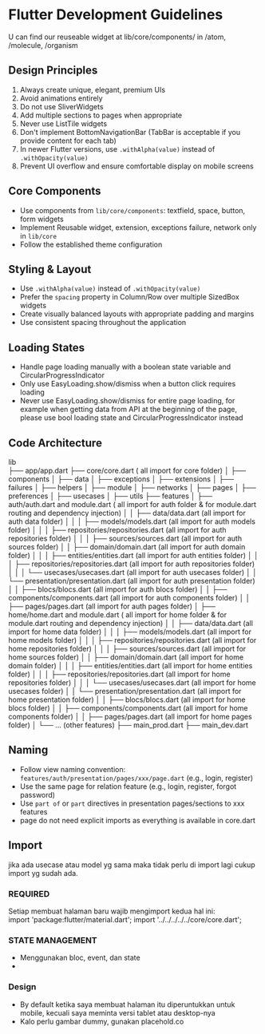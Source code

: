 # Flutter Development Guidelines

U can find our reuseable widget at 
lib/core/components/ in /atom, /molecule, /organism

## Design Principles
1. Always create unique, elegant, premium UIs
2. Avoid animations entirely
3. Do not use SliverWidgets
4. Add multiple sections to pages when appropriate
5. Never use ListTile widgets
6. Don't implement BottomNavigationBar (TabBar is acceptable if you provide content for each tab)
7. In newer Flutter versions, use `.withAlpha(value)` instead of `.withOpacity(value)`
8. Prevent UI overflow and ensure comfortable display on mobile screens

## Core Components
- Use components from `lib/core/components`: textfield, space, button, form widgets
- Implement Reusable widget, extension, exceptions failure, network only in `lib/core`
- Follow the established theme configuration

<!-- ## Form Handling
- **TextFields**: 
    - Use `onChanged` event to capture values
    - Set initial values with the `value:` property
    - Do NOT use TextEditingController anywhere
- **Buttons**:
    - Always use solid QButton variants
    - Avoid outlined button styles -->

## Styling & Layout
- Use `.withAlpha(value)` instead of `.withOpacity(value)`
- Prefer the `spacing` property in Column/Row over multiple SizedBox widgets
- Create visually balanced layouts with appropriate padding and margins
- Use consistent spacing throughout the application

## Loading States
- Handle page loading manually with a boolean state variable and CircularProgressIndicator
- Only use EasyLoading.show/dismiss when a button click requires loading
- Never use EasyLoading.show/dismiss for entire page loading, for example when getting data from API at the beginning of the page, please use bool loading state and CircularProgressIndicator instead

## Code Architecture
lib  
├── app/app.dart 
├── core/core.dart ( all import for core folder)
│   ├── components
│   ├── data
│   ├── exceptions
│   ├── extensions
│   ├── failures
│   ├── helpers
│   ├── module
│   ├── networks
│   ├── pages
│   ├── preferences
│   ├── usecases
│   ├── utils
├── features
│   ├── auth/auth.dart and module.dart ( all import for auth folder  & for module.dart routing and dependency injection) 
│   │   ├── data/data.dart (all import for auth data folder)
│   │   │   ├── models/models.dart (all import for auth models folder)
│   │   │   ├── repositories/repositories.dart (all import for auth repositories folder)
│   │   │   ├── sources/sources.dart (all import for auth sources folder)
│   │   ├── domain/domain.dart (all import for auth domain folder)
│   │   │   ├── entities/entities.dart (all import for auth entities folder)
│   │   │   ├── repositories/repositories.dart (all import for auth repositories folder)
│   │   │   └── usecases/usecases.dart  (all import for auth usecases folder)
│   │   └── presentation/presentation.dart (all import for auth presentation folder)
│   │       ├── blocs/blocs.dart (all import for auth blocs folder)
│   │       ├── components/components.dart (all import for auth components folder)
│   │       ├── pages/pages.dart (all import for auth pages folder)
│   ├── home/home.dart and module.dart ( all import for home folder & for module.dart routing and dependency injection) 
│   │   ├── data/data.dart (all import for home data folder)
│   │   │   ├── models/models.dart (all import for home models folder)
│   │   │   ├── repositories/repositories.dart (all import for home repositories folder)
│   │   │   ├── sources/sources.dart (all import for home sources folder)
│   │   ├── domain/domain.dart (all import for home domain folder)
│   │   │   ├── entities/entities.dart (all import for home entities folder)
│   │   │   ├── repositories/repositories.dart (all import for home repositories folder)
│   │   │   └── usecases/usecases.dart (all import for home usecases folder)
│   │   └── presentation/presentation.dart (all import for home presentation folder)
│   │       ├── blocs/blocs.dart (all import for home blocs folder)
│   │       ├── components/components.dart (all import for home components folder)
│   │       ├── pages/pages.dart (all import for home pages folder)
│   └── ... (other features)
├── main_prod.dart
├── main_dev.dart

## Naming
- Follow view naming convention: `features/auth/presentation/pages/xxx/page.dart` (e.g., login, register)
- Use the same page for relation feature (e.g., login, register, forgot password) 
- Use `part of` or `part` directives in presentation pages/sections to xxx features
- page do not need explicit imports as everything is available in core.dart

## Import
jika ada usecase atau model yg sama maka tidak perlu di import lagi cukup import yg sudah ada.

<!-- ## Validation
validation menggunakan class Valdiator, dan di impplementasikan dengan formKey,
Jadi tidak perlu diberi IF IF IF lagi
lib\core\util\validator\validator.dart -->


<!-- ## Reuseable Widget
semua widget yang di awali Q, misalnya QTextField, QButton, QCard, dll adalah widget yang reusable yang sudah saya buat,
dan cukup mengimport core.dart saja, dokumentasi pengunaannya ada di:
.github/widget-docs.md

Jika menggunakan reuseable widget,
Jangan gunakan argument yang tidak ada di dokumentasi,

Untuk mengatur initialValue, gunakan property value:
Contoh:
Q...(
  ...
  value: _email,
 ...
)

* Semua reuseable widget untuk form wajib di isi event
onChanged, tidak boleh di null kan. -->


<!-- ### Aturan untuk Reuseable Widget:
* Tidak perlu mendefinisikan maxLength atau maxLines.
* Tidak perlu mendefinisikan keyboardType:
* Tidak perlu mengatur suffixIcon
* Kalau pakai colorset seperti primaryColor, mestinya widget-nya tidak di definsiikan dengan const
* Jangan mengatur height dari QButton
* Jangan gunakan property selain yang saya contohkan di dokumentasi reuseable widget -->


### REQUIRED
Setiap membuat halaman baru wajib mengimport kedua hal ini:  
import 'package:flutter/material.dart';
import '../../../../../core/core.dart';

### STATE MANAGEMENT
* Menggunakan bloc, event, dan state
* 

### Design
- By default ketika saya membuat halaman itu diperuntukkan untuk mobile, kecuali saya meminta versi tablet atau desktop-nya
- Kalo perlu gambar dummy, gunakan placehold.co
